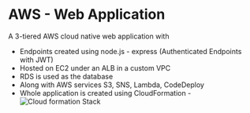 # AWS - Web Application

A 3-tiered AWS cloud native web application with
- Endpoints created using node.js - express (Authenticated Endpoints with JWT)
- Hosted on EC2 under an ALB in a custom VPC
- RDS is used as the database
- Along with AWS services S3, SNS, Lambda, CodeDeploy
- Whole application is created using CloudFormation -  ![Cloud formation Stack](https://github.com/gautamvr/aws_infrastructure)



